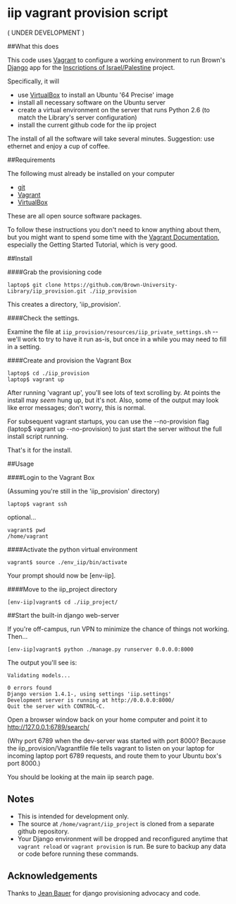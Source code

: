 # iip vagrant provision script

( UNDER DEVELOPMENT )

##What this does

This code uses [Vagrant](http://www.vagrantup.com/) to configure a working environment to run Brown's [Django](http://djangoproject.org) app for the [Inscriptions of Israel/Palestine](http://library.brown.edu/cds/projects/iip/) project.

Specifically, it will

- use [VirtualBox](https://www.virtualbox.org/) to install an Ubuntu '64 Precise' image
- install all necessary software on the Ubuntu server
- create a virtual environment on the server that runs Python 2.6 (to match the Library's server configuration)
- install the current github code for the iip project

The install of all the software will take several minutes. Suggestion: use ethernet and enjoy a cup of coffee.

##Requirements

The following must already be installed on your computer

- [git](http://git-scm.com)
- [Vagrant](http://www.vagrantup.com/)
- [VirtualBox](https://www.virtualbox.org/)

These are all open source software packages.

To follow these instructions you don't need to know anything about them, but you might want to spend some time with the [Vagrant Documentation](http://docs.vagrantup.com/v2/), especially the Getting Started Tutorial, which is very good.

##Install

####Grab the provisioning code

    laptop$ git clone https://github.com/Brown-University-Library/iip_provision.git ./iip_provision

This creates a directory, 'iip_provision'.

####Check the settings.

Examine the file at `iip_provision/resources/iip_private_settings.sh` -- we'll work to try to have it run as-is, but once in a while you may need to fill in a setting.

####Create and provision the Vagrant Box

    laptop$ cd ./iip_provision
    laptop$ vagrant up

After running 'vagrant up', you'll see lots of text scrolling by. At points the install may _seem_ hung up, but it's not. Also, some of the output may look like error messages; don't worry, this is normal.

For subsequent vagrant startups, you can use the --no-provision flag (laptop$ vagrant up --no-provision) to just start the server without the full install script running.

That's it for the install.

##Usage

####Login to the Vagrant Box

(Assuming you're still in the 'iip_provision' directory)

    laptop$ vagrant ssh

 optional...

    vagrant$ pwd
    /home/vagrant

####Activate the python virtual environment

    vagrant$ source ./env_iip/bin/activate

Your prompt should now be [env-iip].

####Move to the iip_project directory

    [env-iip]vagrant$ cd ./iip_project/

##Start the built-in django web-server

If you're off-campus, run VPN to minimize the chance of things not working. Then...

    [env-iip]vagrant$ python ./manage.py runserver 0.0.0.0:8000

The output you'll see is:

    Validating models...

    0 errors found
    Django version 1.4.1-, using settings 'iip.settings'
    Development server is running at http://0.0.0.0:8000/
    Quit the server with CONTROL-C.

Open a browser window back on your home computer and point it to <http://127.0.0.1:6789/search/>

(Why port 6789 when the dev-server was started with port 8000? Because the iip_provision/Vagrantfile file tells vagrant to listen on your laptop for incoming laptop port 6789 requests, and route them to your Ubuntu box's port 8000.)

You should be looking at the main iip search page.

## Notes
 * This is intended for development only.
 * The source at `/home/vagrant/iip_project` is cloned from a separate github repository.
 * Your Django environment will be dropped and reconfigured anytime that `vagrant reload` or `vagrant provision` is run.  Be sure to backup any data or code before running these commands.

## Acknowledgements
Thanks to [Jean Bauer](https://github.com/jabauer) for django provisioning advocacy and code.
